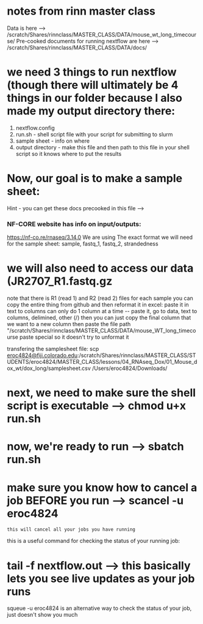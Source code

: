 # notes from rinn master class

Data is here --> /scratch/Shares/rinnclass/MASTER_CLASS/DATA/mouse_wt_long_timecourse/
Pre-cooked documents for running nextflow are here --> /scratch/Shares/rinnclass/MASTER_CLASS/DATA/docs/

# we need 3 things to run nextflow (though there will ultimately be 4 things in our folder because I also made my output directory there:
  1. nextflow.config
  2. run.sh - shell script file with your script for submitting to slurm
  3. sample sheet - info on where 
  4. output directory - make this file and then path to this file in your shell script so it knows where to put the results




# Now, our goal is to make a sample sheet:
Hint - you can get these docs precooked in this file --> 

### NF-CORE website has info on input/outputs:
https://nf-co.re/rnaseq/3.14.0
We are using 
The exact format we will need for the sample sheet:
sample, fastq_1, fastq_2, strandedness

# we will also need to access our data (JR2707_R1.fastq.gz
note that there is R1 (read 1) and R2 (read 2) files for each sample
you can copy the entire thing from github and then reformat it in excel:
  paste it in
  text to columns
  can only do 1 column at a time -- paste it, go to data, text to columns, delimined, other (/)
  then you can just copy the final column that we want to a new column
  then paste the file path "/scratch/Shares/rinnclass/MASTER_CLASS/DATA/mouse_WT_long_timecourse
  paste special so it doesn't try to unformat it

transfering the samplesheet file: scp eroc4824@fiji.colorado.edu:/scratch/Shares/rinnclass/MASTER_CLASS/STUDENTS/eroc4824/MASTER_CLASS/lessons/04_RNAseq_Dox/01_Mouse_dox_wt/dox_long/samplesheet.csv /Users/eroc4824/Downloads/

# next, we need to make sure the shell script is executable --> chmod u+x run.sh
# now, we're ready to run --> sbatch run.sh
# make sure you know how to cancel a job BEFORE you run --> scancel -u eroc4824 
    this will cancel all your jobs you have running

this is a useful command for checking the status of your running job:
# tail -f nextflow.out --> this basically lets you see live updates as your job runs
squeue -u eroc4824 is an alternative way to check the status of your job, just doesn't show you much
